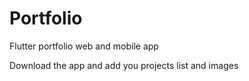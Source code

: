 # Portfolio
Flutter portfolio web and mobile app

Download the app and add you projects list and images

